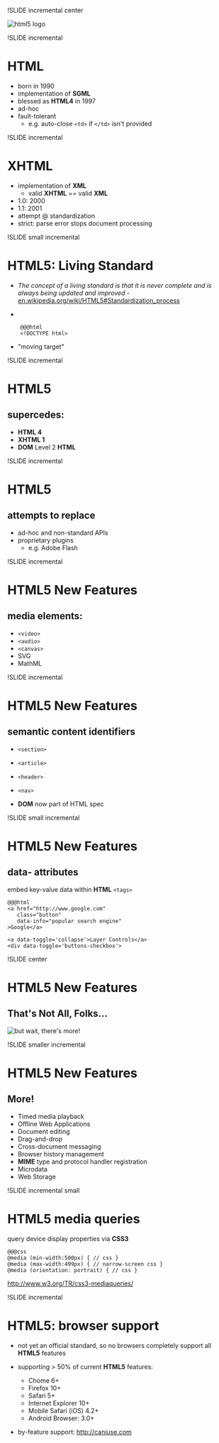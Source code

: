 !SLIDE incremental center

![html5 logo](500px-HTML5-logo.svg.png)

!SLIDE incremental
# HTML

- born in 1990
- implementation of **SGML**
- blessed as **HTML4** in 1997
- ad-hoc
- fault-tolerant
  - e.g. auto-close `<td>` if `</td>` isn't provided

!SLIDE incremental
# XHTML

- implementation of **XML**
    - valid **XHTML** == valid **XML**
- 1.0: 2000
- 1.1: 2001
- attempt @ standardization
- strict: parse error stops document processing

!SLIDE small incremental
# HTML5: Living Standard

- *The concept of a living standard is that it is never complete and is always being updated and improved* - [en.wikipedia.org/wiki/HTML5#Standardization_process](http://en.wikipedia.org/wiki/HTML5#Standardization_process)

- 

        @@@html
        <!DOCTYPE html>

- "moving target"

!SLIDE incremental
# HTML5
## supercedes:

- **HTML 4**
- **XHTML 1**
- **DOM** Level 2 **HTML**

!SLIDE incremental
# HTML5
## attempts to replace

- ad-hoc and non-standard APIs
- proprietary plugins
    - e.g. Adobe Flash


!SLIDE incremental
# HTML5 New Features
## media elements:

- `<video>`
- `<audio>`
- `<canvas>`
- SVG
- MathML

!SLIDE incremental
# HTML5 New Features
## semantic content identifiers

- `<section>`
- `<article>`
- `<header>`
- `<nav>`

- **DOM** now part of HTML spec

!SLIDE small incremental
# HTML5 New Features
## data- attributes

embed key-value data within **HTML** `<tags>`

    @@@html
    <a href="http://www.google.com"
       class="button"
       data-info="popular search engine"
    >Google</a>

    <a data-toggle='collapse'>Layer Controls</a>
    <div data-toggle='buttons-checkbox'>





!SLIDE center
# HTML5 New Features
## That's Not All, Folks...

![but wait, there's more!](but-wait.jpg)

!SLIDE smaller incremental
# HTML5 New Features
## More!

- Timed media playback
- Offline Web Applications
- Document editing
- Drag-and-drop
- Cross-document messaging
- Browser history management
- **MIME** type and protocol handler registration
- Microdata
- Web Storage

!SLIDE incremental small
# HTML5 media queries

query device display properties via **CSS3**
    
    @@@css
    @media (min-width:500px) { // css }
    @media (max-width:499px) { // narrow-screen css }
    @media (orientation: portrait) { // css }


<http://www.w3.org/TR/css3-mediaqueries/>

!SLIDE incremental
# HTML5: browser support

- not yet an official standard, so no browsers completely support all **HTML5** features

- supporting > 50% of current **HTML5** features:

    - Chome 6+
    - Firefox 10+
    - Safari 5+
    - Internet Explorer 10+
    - Mobile Safari (iOS) 4.2+
    - Android Browser: 3.0+

- by-feature support: <http://caniuse.com>


